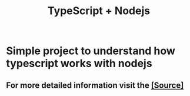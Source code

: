 <h1 align ="center"> TypeScript + Nodejs </h1>
<br>

# Simple project to understand how typescript works with nodejs

## For more detailed information visit the <a href="https://techsparx.com/nodejs/typescript/modules-01.html/" target="_blank"> [Source]